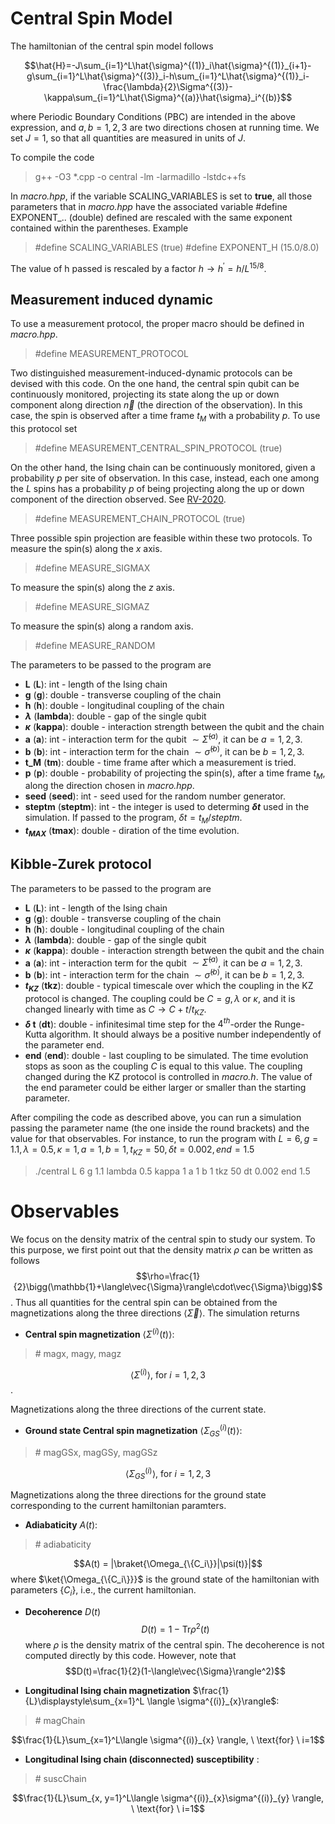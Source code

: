 # Central Spin Model

The hamiltonian of the central spin model follows

$$\hat{H}=-J\sum_{i=1}^L\hat{\sigma}^{(1)}_i\hat{\sigma}^{(1)}_{i+1}-g\sum_{i=1}^L\hat{\sigma}^{(3)}_i-h\sum_{i=1}^L\hat{\sigma}^{(1)}_i-\frac{\lambda}{2}\Sigma^{(3)}-\kappa\sum_{i=1}^L\hat{\Sigma}^{(a)}\hat{\sigma}_i^{(b)}$$

where Periodic Boundary Conditions (PBC) are intended in the above expression, and $a, b=1,2,3$ are two directions chosen at running time. We set $J=1$, so that all quantities are measured in units of $J$.

To compile the code

> g++ -O3 *.cpp -o central -lm -larmadillo -lstdc++fs

In *macro.hpp*, if the variable SCALING_VARIABLES is set to **true**, all those parameters that in *macro.hpp* have the associated
variable #define EXPONENT_.. (double) defined are rescaled with the same exponent contained within the parentheses. Example

> #define SCALING_VARIABLES (true)
> #define EXPONENT_H (15.0/8.0)

The value of h passed is rescaled by a factor $h \to h^\prime=h/L^{15/8}$.

## Measurement induced dynamic

To use a measurement protocol, the proper macro should be defined in *macro.hpp*.

> #define MEASUREMENT_PROTOCOL

Two distinguished measurement-induced-dynamic protocols can be devised with this code.
On the one hand, the central spin qubit can be continuously monitored, projecting its state along the up or down component along direction $\vec{n}$ (the direction of the observation). In this case, the spin is observed after a time frame $t_M$ with a probability $p$. To use this protocol set

> #define MEASUREMENT_CENTRAL_SPIN_PROTOCOL (true)

On the other hand, the Ising chain can be continuously monitored, given a probability $p$ per site of observation. In this case, instead, each one among the $L$ spins has a probability $p$ of being projecting along the up or down component of the direction observed. See [RV-2020](https://journals.aps.org/prb/abstract/10.1103/PhysRevB.102.035119).

> #define MEASUREMENT_CHAIN_PROTOCOL (true)

Three possible spin projection are feasible within these two protocols.
To measure the spin(s) along the $x$ axis.

> #define MEASURE_SIGMAX

To measure the spin(s) along the $z$ axis.

> #define MEASURE_SIGMAZ

To measure the spin(s) along a random axis.

> #define MEASURE_RANDOM

The parameters to be passed to the program are
- **L** (**L**): int - length of the Ising chain
- **g** (**g**): double - transverse coupling of the chain
- **h** (**h**): double - longitudinal coupling of the chain
- **$\lambda$** (**lambda**): double - gap of the single qubit
- **$\kappa$** (**kappa**): double - interaction strength between the qubit and the chain
- **a** (**a**): int - interaction term for the qubit $\sim \hat{\Sigma}^{(a)}$, it can be $a=1,2,3$.
- **b** (**b**): int - interaction term for the chain $\sim \hat{\sigma}^{(b)}$, it can be $b=1,2,3$.
- **t_M** (**tm**): double - time frame after which a measurement is tried.
- **p** (**p**): double - probability of projecting the spin(s), after a time frame $t_M$, along the direction chosen in *macro.hpp*.
- **seed** (**seed**): int - seed used for the random number generator. 
- **steptm** (**steptm**): int - the integer is used to determing **$\delta t$** used in the simulation. If passed to the program, $\delta t=t_M / steptm$. 
- **$t_{MAX}$** (**tmax**): double - diration of the time evolution.

## Kibble-Zurek protocol

The parameters to be passed to the program are
- **L** (**L**): int - length of the Ising chain
- **g** (**g**): double - transverse coupling of the chain
- **h** (**h**): double - longitudinal coupling of the chain
- **$\lambda$** (**lambda**): double - gap of the single qubit
- **$\kappa$** (**kappa**): double - interaction strength between the qubit and the chain
- **a** (**a**): int - interaction term for the qubit $\sim \hat{\Sigma}^{(a)}$, it can be $a=1,2,3$.
- **b** (**b**): int - interaction term for the chain $\sim \hat{\sigma}^{(b)}$, it can be $b=1,2,3$.
- **$t_{KZ}$** (**tkz**): double - typical timescale over which the coupling in the KZ protocol is changed.
                        The coupling could be $C=g,\lambda$ or $\kappa$, and it is changed linearly with time as
                        $C\to C+t/t_{KZ}$.
- **$\delta$ t** (**dt**): double - infinitesimal time step for the $4^{th}$-order the Runge-Kutta algorithm. It should always
                                    be a positive number independently of the parameter end.
- **end** (**end**): double - last coupling to be simulated. The time evolution stops as soon as the coupling $C$ is equal to 
                    this value. The coupling changed during the KZ protocol is controlled in *macro.h*.
                    The value of the end parameter could be either larger or smaller than the starting parameter.

After compiling the code as described above, you can run a simulation passing the parameter name (the one inside the round brackets) and the value for that observables. For instance, to run the program with $L=6, g=1.1, \lambda=0.5, \kappa=1, a=1, b=1, t_{KZ}=50, \delta t=0.002, end=1.5$

> ./central L 6 g 1.1 lambda 0.5 kappa 1 a 1 b 1 tkz 50 dt 0.002 end 1.5

# Observables
We focus on the density matrix of the central spin to study our system.
To this purpose, we first point out that the density matrix $\rho$ can be written as follows
$$\rho=\frac{1}{2}\bigg(\mathbb{1}+\langle\vec{\Sigma}\rangle\cdot\vec{\Sigma}\bigg)$$.
Thus all quantities for the central spin can be obtained from the magnetizations along the three directions $\langle\vec{\Sigma}\rangle$.
The simulation returns
- **Central spin magnetization** $\langle \Sigma^{(i)}(t)\rangle$:
> \# magx, magy, magz

$$\langle \Sigma^{(i)} \rangle, \ \text{for} \ i=1,2,3$$.

Magnetizations along the three directions of the current state.
- **Ground state Central spin magnetization** $\langle \Sigma^{(i)}_{GS}(t)\rangle$:
> \# magGSx, magGSy, magGSz

$$\langle \Sigma^{(i)}_{GS} \rangle, \ \text{for} \ i=1,2,3$$

Magnetizations along the three directions for the ground state corresponding to the current hamiltonian paramters.
- **Adiabaticity** $A(t)$:
> \# adiabaticity

$$A(t) = |\braket{\Omega_{\{C_i\}}|\psi(t)}|$$
where $\ket{\Omega_{\{C_i\}}}$ is the ground state of the hamiltonian with parameters $\{C_i\}$, i.e., the current hamiltonian.
- **Decoherence** $D(t)$
$$D(t) = 1 - \text{Tr}\rho^2(t)$$
where $\rho$ is the density matrix of the central spin. The decoherence is not computed directly by this code.
However, note that
$$D(t)=\frac{1}{2}(1-\langle\vec{\Sigma}\rangle^2)$$

- **Longitudinal Ising chain magnetization** $\frac{1}{L}\displaystyle\sum_{x=1}^L \langle \sigma^{(i)}_{x}\rangle$:
> \# magChain

$$\frac{1}{L}\sum_{x=1}^L\langle \sigma^{(i)}_{x} \rangle, \ \text{for} \ i=1$$

- **Longitudinal Ising chain (disconnected) susceptibility** :
> \# suscChain

$$\frac{1}{L}\sum_{x, y=1}^L\langle \sigma^{(i)}_{x}\sigma^{(i)}_{y} \rangle, \ \text{for} \ i=1$$